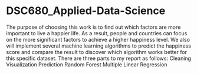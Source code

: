# DSC680_Applied-Data-Science
The purpose of choosing this work is to find out which factors are more important to live a happier life. As a result, people and countries can focus on the more significant factors to achieve a higher happiness level. We also will implement several machine learning algorithms to predict the happiness score and compare the result to discover which algorithm works better for this specific dataset.
There are three parts to my report as follows:
Cleaning
Visualization
Prediction
Random Forest
Multiple Linear Regression
